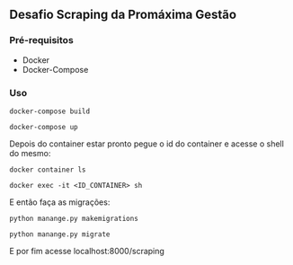 ## Desafio Scraping da Promáxima Gestão

### Pré-requisitos

- Docker
- Docker-Compose

### Uso

```
docker-compose build
```

```
docker-compose up
```

Depois do container estar pronto pegue o id do container e acesse o shell do mesmo:

```
docker container ls
```

```
docker exec -it <ID_CONTAINER> sh
```

E então faça as migrações:

```
python manange.py makemigrations
```

```
python manange.py migrate
```

E por fim acesse localhost:8000/scraping
